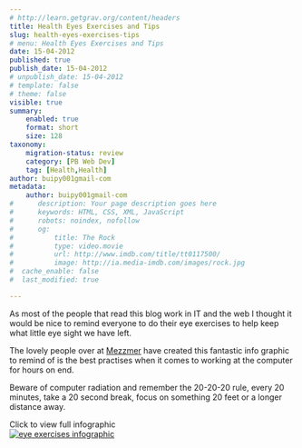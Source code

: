 ```yaml
---
# http://learn.getgrav.org/content/headers
title: Health Eyes Exercises and Tips
slug: health-eyes-exercises-tips
# menu: Health Eyes Exercises and Tips
date: 15-04-2012
published: true
publish_date: 15-04-2012
# unpublish_date: 15-04-2012
# template: false
# theme: false
visible: true
summary:
    enabled: true
    format: short
    size: 128
taxonomy:
    migration-status: review
    category: [PB Web Dev]
    tag: [Health,Health]
author: buipy001gmail-com
metadata:
    author: buipy001gmail-com
#      description: Your page description goes here
#      keywords: HTML, CSS, XML, JavaScript
#      robots: noindex, nofollow
#      og:
#          title: The Rock
#          type: video.movie
#          url: http://www.imdb.com/title/tt0117500/
#          image: http://ia.media-imdb.com/images/rock.jpg
#  cache_enable: false
#  last_modified: true

---
```


As most of the people that read this blog work in IT and the web I thought it would be nice to remind everyone to do their eye exercises to help keep what little eye sight we have left.

The lovely people over at [Mezzmer](http://www.mezzmer.com/blog/healthy-eyes-in-a-digital-world/) have created this fantastic info graphic to remind of is the best practises when it comes to working at the computer for hours on end.

Beware of computer radiation and remember the 20-20-20 rule, every 20 minutes, take a 20 second break, focus on something 20 feet or a longer distance away.

Click to view full infographic  
[![eye exercises infographic](wp-content/uploads/images/2012/eye-exercises-infographic.jpg)](wp-content/uploads/images/2012/healthy-eyes-digital-world2.jpg "Healthy Eyes Infographic")